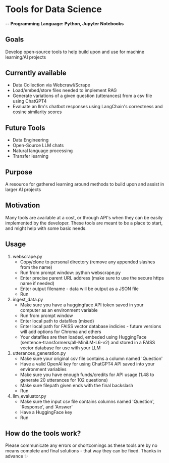 # Tools for Data Science 

#### -- Programming Language: Python, Jupyter Notebooks

## Goals
Develop open-source tools to help build upon and use for machine learning/AI projects

## Currently available 
* Data Collection via Webcrawl/Scrape
* Load/embed/store files needed to implement RAG
* Generate variations of a given question (utterances) from a csv file using ChatGPT4
* Evaluate an llm's chatbot responses using LangChain's correctness and cosine similarity scores

## Future Tools
* Data Engineering
* Open-Source LLM chats
* Natural language processing
* Transfer learning

## Purpose
A resource for gathered learning around methods to build upon and assist in larger AI projects

## Motivation
Many tools are available at a cost, or through API's when they can be easily implemented by the developer. 
These tools are meant to be a place to start, and might help with some basic needs.

## Usage
1. webscrape.py
   * Copy/clone to personal directory (remove any appended slashes from the name)
   * Run from prompt window: python webscrape.py
   * Enter precise parent URL address (make sure to use the secure https name if needed)
   * Enter output filename - data will be output as a JSON file
   * Run
2. ingest_data.py
    * Make sure you have a huggingface API token saved in your computer as an environment variable
    * Run from prompt window
    * Enter local path to datafiles (mixed)
    * Enter local path for FAISS vector database indicies - future versions will add options for Chroma and others
    * Your datafiles are then loaded, embeded using HuggingFace (sentence-transformers/all-MiniLM-L6-v2) and stored in a FAISS vector database for use with your LLM
3. utterances_generation.py
    * Make sure your original csv file contains a column named 'Question'
    * Have a valid OpenAI key for using ChatGPT4 API saved into your environment variables
    * Make sure you have enough funds/credits for API usage (1.48 to generate 20 utterances for 102 questions) 
    * Make sure filepath given ends with the final backslash
    * Run
4. llm_evaluator.py
    * Make sure the input csv file contains columns named 'Question', 'Response', and 'Answer'
    * Have a HuggingFace key
    * Run   
## How do the tools work?
Please communicate any errors or shortcomings as these tools are by no means complete and final solutions - that way they can be fixed. 
Thanks in advance ✨

